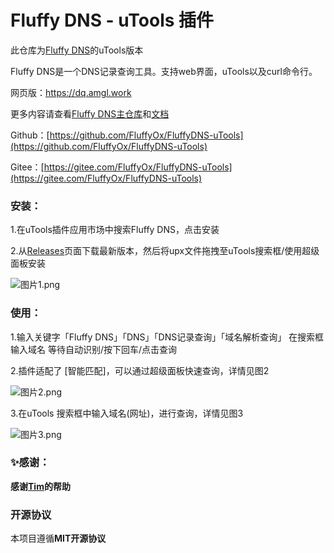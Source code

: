 # Fluffy DNS \- uTools 插件

此仓库为[Fluffy DNS](https://github.com/FluffyOx/FluffyDNS)的uTools版本

Fluffy DNS是一个DNS记录查询工具。支持web界面，uTools以及curl命令行。

网页版：https://dq.amgl.work

更多内容请查看[Fluffy DNS主仓库](https://github.com/FluffyOx/FluffyDNS)和[文档](https://docs-dq.amgl.work/)

Github：[https://github.com/FluffyOx/FluffyDNS-uTools](https://github.com/FluffyOx/FluffyDNS-uTools)

Gitee：[https://gitee.com/FluffyOx/FluffyDNS-uTools](https://gitee.com/FluffyOx/FluffyDNS-uTools)

### 安装：

1.在uTools插件应用市场中搜索Fluffy DNS，点击安装

2.从[Releases](https://github.com/FluffyOx/FluffyDNS/releases)页面下载最新版本，然后将upx文件拖拽至uTools搜索框/使用超级面板安装

![图片1.png](https://img1.imgtp.com/2023/08/19/en2SwLIL.png)

### 使用：

1.输入关键字「Fluffy DNS」「DNS」「DNS记录查询」「域名解析查询」
在搜索框输入域名
等待自动识别/按下回车/点击查询

2.插件适配了 [智能匹配]，可以通过超级面板快速查询，详情见图2

![图片2.png](https://img1.imgtp.com/2023/08/19/lSsBaupv.png)

3.在uTools 搜索框中输入域名(网址)，进行查询，详情见图3

![图片3.png](https://img1.imgtp.com/2023/08/19/urZZfy1j.png)

### ✨感谢：

**感谢[Tim](https://github.com/Timfti)的帮助**



### 开源协议

本项目遵循**MIT开源协议**

